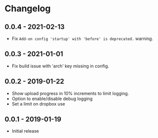 # Changelog

## 0.0.4 - 2021-02-13

* Fix `Add-on config 'startup' with 'before' is deprecated.` warning.

## 0.0.3 - 2021-01-01

* Fix build issue with 'arch' key missing in config.

## 0.0.2 - 2019-01-22

* Show upload progress in 10% increments to limit logging.
* Option to enable/disable debug logging
* Set a limit on dropbox use

## 0.0.1 - 2019-01-19

* Initial release
